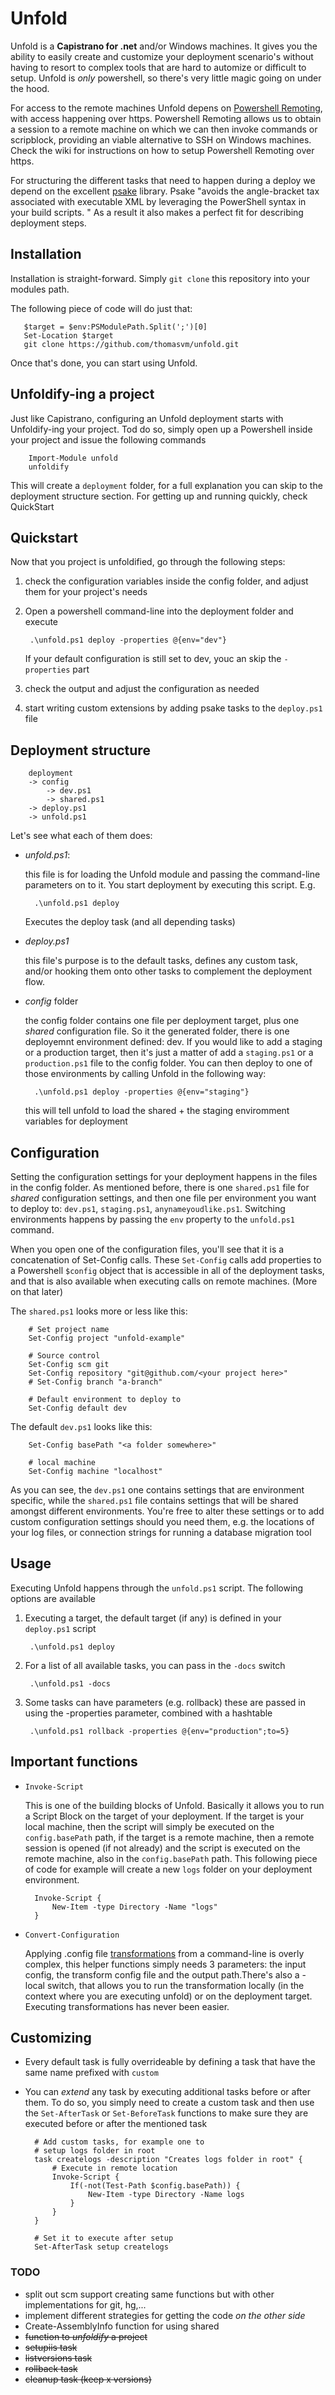 # Unfold
Unfold is a **Capistrano for .net** and/or Windows machines. It gives you the ability to easily create and customize your deployment scenario's without having to resort to complex tools that are hard to automize or difficult to setup. Unfold is _only_ powershell, so there's very little magic going on under the hood. 

For access to the remote machines Unfold depens on [Powershell Remoting](http://msdn.microsoft.com/en-us/library/windows/desktop/ee706585.aspx), with access happening over https. Powershell Remoting allows us to obtain a session to a remote machine on which we can then invoke commands or scripblock, providing an viable alternative to SSH on Windows machines. Check the wiki for instructions on how to setup Powershell Remoting over https.

For structuring the different tasks that need to happen during a deploy we depend on the excellent [psake](https://github.com/psake/psake) library. Psake "avoids the angle-bracket tax associated with executable XML by leveraging the PowerShell syntax in your build scripts. " As a result it also makes a perfect fit for describing deployment steps.

## Installation
Installation is straight-forward. Simply `git clone` this repository into your modules path. 

The following piece of code will do just that:

```posh
   $target = $env:PSModulePath.Split(';')[0]
   Set-Location $target
   git clone https://github.com/thomasvm/unfold.git
```        

Once that's done, you can start using Unfold. 

## Unfoldify-ing a project
Just like Capistrano, configuring an Unfold deployment starts with Unfoldify-ing your project. Tod do so, simply open up a Powershell inside your project and issue the following commands

        Import-Module unfold
        unfoldify

This will create a `deployment` folder, for a full explanation you can skip to the deployment structure section. For getting up and running quickly, check QuickStart

## Quickstart
Now that you project is unfoldified, go through the following steps:

1. check the configuration variables inside the config folder, and adjust them for your project's needs
2. Open a powershell command-line into the deployment folder and execute 

        .\unfold.ps1 deploy -properties @{env="dev"}

   If your default configuration is still set to dev, youc an skip the `-properties` part

3. check the output and adjust the configuration as needed
4. start writing custom extensions by adding psake tasks to the `deploy.ps1` file

## Deployment structure
        deployment
        -> config
            -> dev.ps1
            -> shared.ps1
        -> deploy.ps1
        -> unfold.ps1

Let's see what each of them does:

* *unfold.ps1*:

  this file is for loading the Unfold module and passing the command-line parameters on to it. You start deployment by executing this script. E.g.

        .\unfold.ps1 deploy

  Executes the deploy task (and all depending tasks) 

* *deploy.ps1*

  this file's purpose is to the default tasks, defines any custom task, and/or hooking them onto other tasks to complement the deployment flow. 

* *config* folder

  the config folder contains one file per deployment target, plus one _shared_ configuration file. So it the generated folder, there is one deployemnt environment defined: dev. If you would like to add a staging or a production target, then it's just a matter of add a `staging.ps1` or a `production.ps1` file to the config folder. You can then deploy to one of those environments by calling Unfold in the following way:

        .\unfold.ps1 deploy -properties @{env="staging"}

  this will tell unfold to load the shared + the staging enviromment variables for deployment        

## Configuration
Setting the configuration settings for your deployment happens in the files in the config folder. As mentioned before, there is one `shared.ps1` file for _shared_ configuration settings, and then one file per environment you want to deploy to: `dev.ps1`, `staging.ps1`, `anynameyoudlike.ps1`. Switching environments happens by passing the `env` property to the `unfold.ps1` command.

When you open one of the configuration files, you'll see that it is a concatenation of Set-Config calls. These `Set-Config` calls add properties to a Powershell `$config` object that is accessible in all of the deployment tasks, and that is also available when executing calls on remote machines. (More on that later)

The `shared.ps1` looks more or less like this:

        # Set project name
        Set-Config project "unfold-example"
        
        # Source control
        Set-Config scm git
        Set-Config repository "git@github.com/<your project here>"
        # Set-Config branch "a-branch"
        
        # Default environment to deploy to
        Set-Config default dev

The default `dev.ps1` looks like this:

        Set-Config basePath "<a folder somewhere>"
        
        # local machine
        Set-Config machine "localhost"

As you can see, the `dev.ps1` one contains settings that are environment specific, while the `shared.ps1` file contains settings that will be shared amongst different environments. You're free to alter these settings or to add custom configuration settings should you need them, e.g. the locations of your log files, or connection strings for running a database migration tool

## Usage
Executing Unfold happens through the `unfold.ps1` script. The following options are available

1. Executing a target, the default target (if any) is defined in your `deploy.ps1` script

        .\unfold.ps1 deploy

2. For a list of all available tasks, you can pass in the `-docs` switch

        .\unfold.ps1 -docs

3. Some tasks can have parameters (e.g. rollback) these are passed in using the -properties parameter, combined with a hashtable

        .\unfold.ps1 rollback -properties @{env="production";to=5}

## Important functions        

* `Invoke-Script`

  This is one of the building blocks of Unfold. Basically it allows you to run a Script Block on the target of your deployment. If the target is your local machine, then the script will simply be executed on the `config.basePath` path, if the target is a remote machine, then a remote session is opened (if not already) and the script is executed on the remote machine, also in the `config.basePath` path. This following piece of code for example will create a new `logs` folder on your deployment environment.

        Invoke-Script {
            New-Item -type Directory -Name "logs"
        }

* `Convert-Configuration`        

  Applying .config file [transformations](http://msdn.microsoft.com/en-us/library/dd465326.aspx) from a command-line is overly complex, this helper functions simply needs 3 parameters: the input config, the transform config file and the output path.There's also a -local switch, that allows you to run the transformation locally (in the context where you are executing unfold) or on the deployment target. Executing transformations has never been easier. 

## Customizing
* Every default task is fully overrideable by defining a task that have the same name prefixed with `custom`
* You can _extend_ any task by executing additional tasks before or after them. To do so, you simply need to create a custom task and then use the `Set-AfterTask` or `Set-BeforeTask` functions to make sure they are executed before or after the mentioned task

        # Add custom tasks, for example one to
        # setup logs folder in root
        task createlogs -description "Creates logs folder in root" {
            # Execute in remote location
            Invoke-Script {
                If(-not(Test-Path $config.basePath)) {
                    New-Item -type Directory -Name logs
                }
            }
        }
        
        # Set it to execute after setup
        Set-AfterTask setup createlogs        

### TODO

* split out scm support creating same functions but with other implementations for git, hg,...
* implement different strategies for getting the code _on the other side_
* Create-AssemblyInfo function for using shared
* ~~function to _unfoldify_ a project~~  
* ~~setupiis task~~
* ~~listversions task~~
* ~~rollback task~~
* ~~cleanup task (keep x versions)~~
